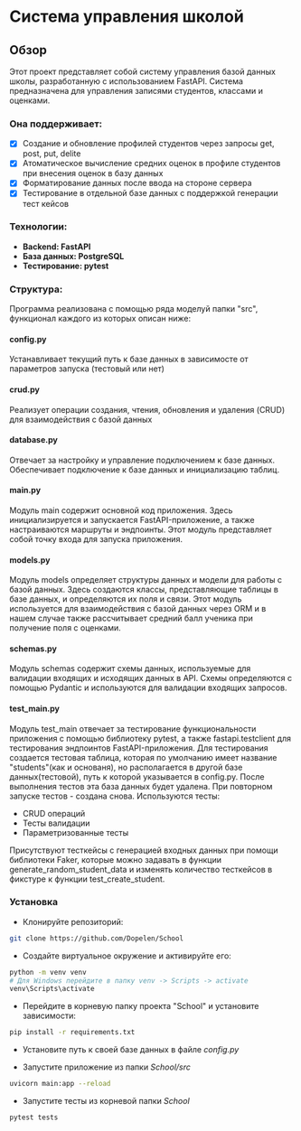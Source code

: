 # Система управления школой
## Обзор
Этот проект представляет собой систему управления базой данных школы, разработанную с использованием FastAPI. 
Система предназначена для управления записями студентов, классами и оценками. 
### Она поддерживает:
- [x] Создание и обновление профилей студентов через запросы get, post, put, delite
- [x] Атоматическое вычисление средних оценок в профиле студентов при внесения оценок в базу данных
- [x] Форматирование данных после ввода на стороне сервера
- [x] Тестирование в отдельной базе данных с поддержкой генерации тест кейсов

### Технологии:
- **Backend: FastAPI**
- **База данных: PostgreSQL**
- **Тестирование: pytest**

### Структура:

Программа реализована с помощью ряда моделуй папки "src", функционал каждого из которых описан ниже:

#### сonfig.py
Устанавливает текущий путь к базе данных в зависимосте от параметров запуска (тестовый или нет)

#### crud.py
Реализует операции создания, чтения, обновления и удаления (CRUD) для взаимодействия с базой данных

#### database.py
Отвечает за настройку и управление подключением к базе данных.
Обеспечивает подключение к базе данных и инициализацию таблиц.

#### main.py
Модуль main содержит основной код приложения. 
Здесь инициализируется и запускается FastAPI-приложение, а также настраиваются маршруты и эндпоинты. 
Этот модуль представляет собой точку входа для запуска приложения.

#### models.py
Модуль models определяет структуры данных и модели для работы с базой данных. 
Здесь создаются классы, представляющие таблицы в базе данных, и определяются их поля и связи. 
Этот модуль используется для взаимодействия с базой данных через ORM и в нашем случае также рассчитывает средний балл ученика при получение поля с оценками.

#### schemas.py
Модуль schemas содержит схемы данных, используемые для валидации входящих и исходящих данных в API. 
Схемы определяются с помощью Pydantic и используются для валидации входящих запросов.

#### test_main.py
Модуль test_main отвечает за тестирование функциональности приложения с помощью библиотеку pytest, а также fastapi.testclient для тестирования эндпоинтов FastAPI-приложения.
Для тестирования создается тестовая таблица, которая по умолчанию имеет название "students"(как и основаня), но располагается в другой базе данных(тестовой), путь к которой указывается в config.py.
После выполнения тестов эта база данных будет удалена. При повторном запуске тестов - создана снова.
Используются тесты:
- CRUD операций
- Тесты валидации
- Параметризованные тесты

Присутствуют тесткейсы с генерацией входных данных при помощи библиотеки Faker, которые можно задавать в функции generate_random_student_data и изменять количество тесткейсов в фикстуре к функции test_create_student.


### Установка 

- Клонируйте репозиторий:
```bash
git clone https://github.com/Dopelen/School
```

- Создайте виртуальное окружение и активируйте его:
```bash
python -m venv venv
# Для Windows перейдите в папку venv -> Scripts -> activate
venv\Scripts\activate
```

- Перейдите в корневую папку проекта "School" и установите зависимости:
```bash
pip install -r requirements.txt
```

- Установите путь к своей базе данных в файле *config.py*

- Запустите приложение из папки *School/src*
```bash
uvicorn main:app --reload
```

- Запустите тесты из корневой папки *School*
```bash
pytest tests 
```

